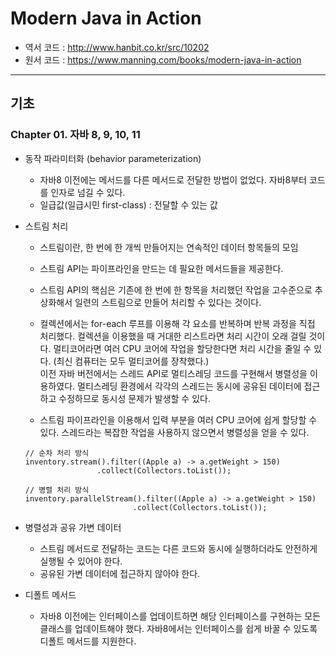 # Modern Java in Action

- 역서 코드 : http://www.hanbit.co.kr/src/10202
- 원서 코드 : https://www.manning.com/books/modern-java-in-action

---

## 기초
### Chapter 01. 자바 8, 9, 10, 11
  
- 동작 파라미터화 (behavior parameterization)  
    - 자바8 이전에는 메서드를 다른 메서드로 전달한 방법이 없었다. 자바8부터 코드를 인자로 넘길 수 있다.
    - 일급값(일급시민 first-class) : 전달할 수 있는 값

- 스트림 처리  
    - 스트림이란, 한 번에 한 개씩 만들어지는 연속적인 데이터 항목들의 모임
      
    - 스트림 API는 파이프라인을 만드는 데 필요한 메서드들을 제공한다.
    - 스트림 API의 핵심은 기존에 한 번에 한 항목을 처리했던 작업을 고수준으로 추상화해서 일련의 스트림으로 만들어 처리할 수 있다는 것이다.
    
    - 컬렉션에서는 for-each 루프를 이용해 각 요소를 반복하며 반복 과정을 직접 처리했다.
      컬렉션을 이용했을 때 거대한 리스트라면 처리 시간이 오래 걸릴 것이다. 멀티코어라면 여러 CPU 코어에 작업을 할당한다면 처리 시간을 줄일 수 있다. (최신 컴퓨터는 모두 멀티코어를 장착했다.)   
      이전 자바 버전에서는 스레드 API로 멀티스레딩 코드를 구현해서 병렬성을 이용하였다. 멀티스레딩 환경에서 각각의 스레드는 동시에 공유된 데이터에 접근하고 수정하므로 동시성 문제가 발생할 수 있다.
    - 스트림 파이프라인을 이용해서 입력 부분을 여러 CPU 코어에 쉽게 할당할 수 있다. 스레드라는 복잡한 작업을 사용하지 않으면서 병렬성을 얻을 수 있다.  
    ```
  // 순차 처리 방식
  inventory.stream().filter((Apple a) -> a.getWeight > 150)
                    .collect(Collectors.toList());
  
  // 병렬 처리 방식
  inventory.parallelStream().filter((Apple a) -> a.getWeight > 150)
                            .collect(Collectors.toList());
    ```
    
- 병렬성과 공유 가변 데이터
    - 스트림 메서드로 전달하는 코드는 다른 코드와 동시에 실행하더라도 안전하게 실행될 수 있어야 한다.
    - 공유된 가변 데이터에 접근하지 않아야 한다.
    
- 디폴트 메서드
    - 자바8 이전에는 인터페이스를 업데이트하면 해당 인터페이스를 구현하는 모든 클래스를 업데이트해야 했다. 자바8에서는 인터페이스를 쉽게 바꿀 수 있도록 디폴트 메서드를 지원한다.